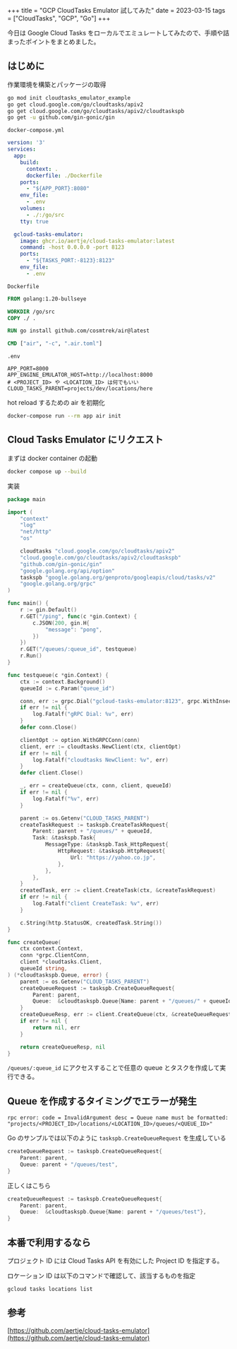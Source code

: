 +++
title = "GCP CloudTasks Emulator 試してみた"
date = 2023-03-15
tags = ["CloudTasks", "GCP", "Go"]
+++

今日は Google Cloud Tasks をローカルでエミュレートしてみたので、手順や詰まったポイントをまとめました。

## はじめに

作業環境を構築とパッケージの取得
```sh
go mod init cloudtasks_emulator_example
go get cloud.google.com/go/cloudtasks/apiv2
go get cloud.google.com/go/cloudtasks/apiv2/cloudtaskspb
go get -u github.com/gin-gonic/gin
```

`docker-compose.yml`
```yaml:docker-compose.yml
version: '3'
services:
  app:
    build:
      context: .
      dockerfile: ./Dockerfile
    ports:
      - "${APP_PORT}:8080"
    env_file:
      - .env
    volumes:
      - ./:/go/src
    tty: true

  gcloud-tasks-emulator:
    image: ghcr.io/aertje/cloud-tasks-emulator:latest
    command: -host 0.0.0.0 -port 8123
    ports:
      - "${TASKS_PORT:-8123}:8123"
    env_file:
      - .env
```

`Dockerfile`
```Dockerfile
FROM golang:1.20-bullseye

WORKDIR /go/src
COPY ./ .

RUN go install github.com/cosmtrek/air@latest

CMD ["air", "-c", ".air.toml"]
```

`.env`
```env
APP_PORT=8000
APP_ENGINE_EMULATOR_HOST=http://localhost:8000
# <PROJECT_ID> や <LOCATION_ID> は何でもいい
CLOUD_TASKS_PARENT=projects/dev/locations/here
```

hot reload するための air を初期化
```sh
docker-compose run --rm app air init
```


## Cloud Tasks Emulator にリクエスト

まずは docker container の起動
```sh
docker compose up --build
```

実装
```go:main.go
package main

import (
	"context"
	"log"
	"net/http"
	"os"

	cloudtasks "cloud.google.com/go/cloudtasks/apiv2"
	"cloud.google.com/go/cloudtasks/apiv2/cloudtaskspb"
	"github.com/gin-gonic/gin"
	"google.golang.org/api/option"
	taskspb "google.golang.org/genproto/googleapis/cloud/tasks/v2"
	"google.golang.org/grpc"
)

func main() {
	r := gin.Default()
	r.GET("/ping", func(c *gin.Context) {
		c.JSON(200, gin.H{
			"message": "pong",
		})
	})
	r.GET("/queues/:queue_id", testqueue)
	r.Run()
}

func testqueue(c *gin.Context) {
	ctx := context.Background()
	queueId := c.Param("queue_id")

	conn, err := grpc.Dial("gcloud-tasks-emulator:8123", grpc.WithInsecure())
	if err != nil {
		log.Fatalf("gRPC Dial: %v", err)
	}
	defer conn.Close()

	clientOpt := option.WithGRPCConn(conn)
	client, err := cloudtasks.NewClient(ctx, clientOpt)
	if err != nil {
		log.Fatalf("cloudtasks NewClient: %v", err)
	}
	defer client.Close()

	_, err = createQueue(ctx, conn, client, queueId)
	if err != nil {
		log.Fatalf("%v", err)
	}

	parent := os.Getenv("CLOUD_TASKS_PARENT")
	createTaskRequest := taskspb.CreateTaskRequest{
		Parent: parent + "/queues/" + queueId,
		Task: &taskspb.Task{
			MessageType: &taskspb.Task_HttpRequest{
				HttpRequest: &taskspb.HttpRequest{
					Url: "https://yahoo.co.jp",
				},
			},
		},
	}
	createdTask, err := client.CreateTask(ctx, &createTaskRequest)
	if err != nil {
		log.Fatalf("client CreateTask: %v", err)
	}

	c.String(http.StatusOK, createdTask.String())
}

func createQueue(
	ctx context.Context,
	conn *grpc.ClientConn,
	client *cloudtasks.Client,
	queueId string,
) (*cloudtaskspb.Queue, error) {
	parent := os.Getenv("CLOUD_TASKS_PARENT")
	createQueueRequest := taskspb.CreateQueueRequest{
		Parent: parent,
		Queue:  &cloudtaskspb.Queue{Name: parent + "/queues/" + queueId},
	}
	createQueueResp, err := client.CreateQueue(ctx, &createQueueRequest)
	if err != nil {
		return nil, err
	}

	return createQueueResp, nil
}
```

`/queues/:queue_id` にアクセスすることで任意の queue とタスクを作成して実行できる。


## Queue を作成するタイミングでエラーが発生

```
rpc error: code = InvalidArgument desc = Queue name must be formatted: "projects/<PROJECT_ID>/locations/<LOCATION_ID>/queues/<QUEUE_ID>"
```

Go のサンプルでは以下のように `taskspb.CreateQueueRequest` を生成している
```go
createQueueRequest := taskspb.CreateQueueRequest{
    Parent: parent,
    Queue: parent + "/queues/test",
}
```

正しくはこちら
```go
createQueueRequest := taskspb.CreateQueueRequest{
	Parent: parent,
	Queue:  &cloudtaskspb.Queue{Name: parent + "/queues/test"},
}
```


## 本番で利用するなら

プロジェクト ID には Cloud Tasks API を有効にした Project ID を指定する。

ロケーション ID は以下のコマンドで確認して、該当するものを指定
```sh
gcloud tasks locations list
```


## 参考

[https://github.com/aertje/cloud-tasks-emulator](https://github.com/aertje/cloud-tasks-emulator)
